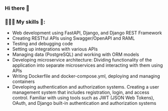 ### Hi there 👋

### 👨🏻‍💻 My skills 🤖:
- Web development using FastAPI, Django, and Django REST Framework 
- Creating RESTful APIs using Swagger/OpenAPI and RAML 
- Testing and debugging code 
- Setting up integrations with various APIs       
- Managing data (PostgreSQL) and working with ORM models    
- Developing microservice architecture: Dividing functionality of the application into separate microservices and interacting with them using APIs      
- Writing Dockerfile and docker-compose.yml, deploying and managing containers       
- Developing authentication and authorization systems. Creating a user management system that includes registration, login, and access control. Familiar with using tools such as JWT (JSON Web Tokens), OAuth, and Django built-in authentication and authorization systems 
   

<!--
**Wowa-Py/Wowa-Py** is a ✨ _special_ ✨ repository because its `README.md` (this file) appears on your GitHub profile.
### Hi there 👋
Here are some ideas to get you started:

- 🔭 I’m currently working on ...
- 🌱 I’m currently learning ...
- 👯 I’m looking to collaborate on ...
- 🤔 I’m looking for help with ...
- 💬 Ask me about ...
- 📫 How to reach me: ...
- 😄 Pronouns: ...
- ⚡ Fun fact: ...
-->
